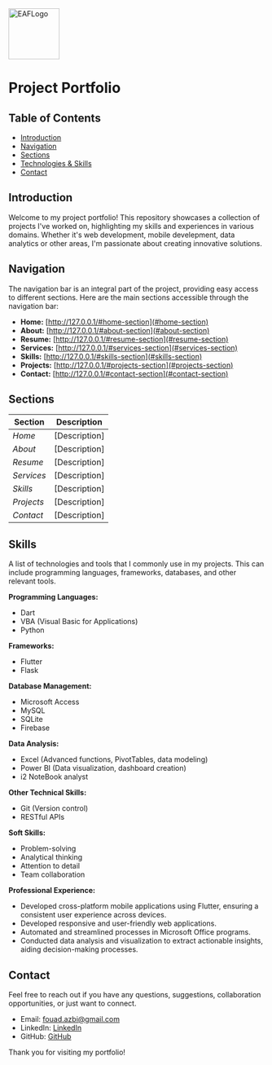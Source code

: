 <img src="../portfolio_EAF/static/images/EAFLogo.jpg" alt="EAFLogo"  height="100">

# Project Portfolio

## Table of Contents

- [Introduction](#introduction)
- [Navigation](#navigation)
- [Sections](#sections)
- [Technologies & Skills](#Skills)
- [Contact](#Contact)

## Introduction

Welcome to my project portfolio! This repository showcases a collection of projects I've worked on, highlighting my skills and experiences in various domains. Whether it's web development, mobile develepment, data analytics or other areas, I'm passionate about creating innovative solutions.

## Navigation

The navigation bar is an integral part of the project, providing easy access to different sections. Here are the main sections accessible through the navigation bar:

- **Home:** [http://127.0.0.1/#home-section](#home-section)
- **About:** [http://127.0.0.1/#about-section](#about-section)
- **Resume:** [http://127.0.0.1/#resume-section](#resume-section)
- **Services:** [http://127.0.0.1/#services-section](#services-section)
- **Skills:** [http://127.0.0.1/#skills-section](#skills-section)
- **Projects:** [http://127.0.0.1/#projects-section](#projects-section)
- **Contact:** [http://127.0.0.1/#contact-section](#contact-section)

## Sections


| Section | Description |
| ------- | ----------- |
 | *Home* | [Description] |
 | *About* | [Description] |
 | *Resume* | [Description] |
 | *Services* | [Description] |
 | *Skills* | [Description] |
 | *Projects* | [Description] |
 | *Contact* | [Description] |

## Skills

A list of technologies and tools that I commonly use in my projects. This can include programming languages, frameworks, databases, and other relevant tools.

**Programming Languages:**
- Dart
- VBA (Visual Basic for Applications)
- Python

**Frameworks:**
- Flutter
- Flask

**Database Management:**
- Microsoft Access
- MySQL
- SQLite
- Firebase

**Data Analysis:**
- Excel (Advanced functions, PivotTables, data modeling)
- Power BI (Data visualization, dashboard creation)
- i2 NoteBook analyst

**Other Technical Skills:**
- Git (Version control)
- RESTful APIs

**Soft Skills:**
- Problem-solving
- Analytical thinking
- Attention to detail
- Team collaboration

**Professional Experience:**
- Developed cross-platform mobile applications using Flutter, ensuring a consistent user experience across devices.
- Developed responsive and user-friendly web applications.
- Automated and streamlined processes in Microsoft Office programs.
- Conducted data analysis and visualization to extract actionable insights, aiding decision-making processes.

## Contact

Feel free to reach out if you have any questions, suggestions, collaboration opportunities, or just want to connect.

- Email: fouad.azbi@gmail.com
- LinkedIn: [LinkedIn](https://www.linkedin.com/in/fouad-el-azbi/)
- GitHub: [GitHub](https://github.com/FouadEAF)

<centre>Thank you for visiting my portfolio!</centre>
